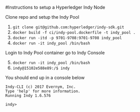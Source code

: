 #Instructions to setup a Hyperledger Indy Node

Clone repo and setup the Indy Pool

1. `git clone git@github.com:hyperledger/indy-sdk.git`
2. `docker build -f ci/indy-pool.dockerfile -t indy_pool .`
3. `docker run -itd -p 9701-9708:9701-9708 indy_pool`
4. `docker run -it indy_pool /bin/bash`

Login to Indy Pool container go to Indy Console

5. `docker run -it indy_pool /bin/bash`
6. `indy@15102e588e89:/$ indy`

You should end up in a console below
```
Indy-CLI (c) 2017 Evernym, Inc.
Type 'help' for more information.
Running Indy 1.6.576

indy>
```
